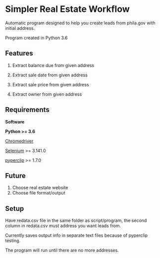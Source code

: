 # Simpler Real Estate Workflow

Automatic program designed to help you create leads from phila.gov with initial address.

Program created in Python 3.6

## Features

1. Extract balance due from given address

2. Extract sale date from given address

3. Extract sale price from given address

4. Extract owner from given address

## Requirements

**Software**

**Python >= 3.6**

[Chromedriver](https://chromedriver.chromium.org/)

[Selenium](https://pypi.org/project/selenium/) >= 3.141.0

[pyperclip](https://pypi.org/project/pyperclip/) >= 1.7.0

## Future

1. Choose real estate website
2. Choose file format/output

## Setup

Have redata.csv file in the same folder as script/program, the second column in redata.csv must address you want leads from.

Currently saves output info in separate text files because of pyperclip testing.

The program will run until there are no more addresses.

